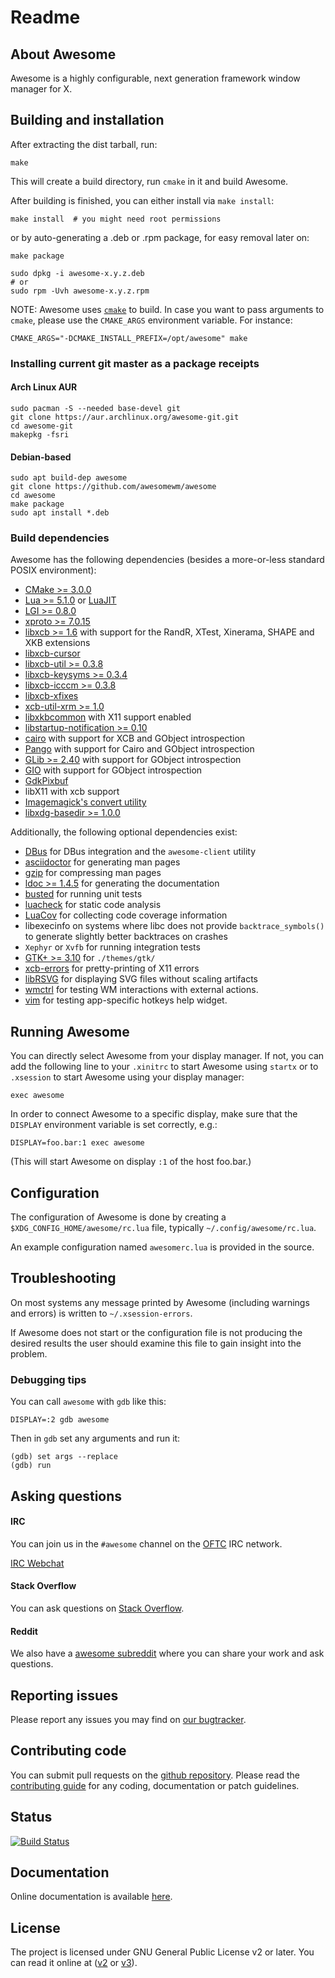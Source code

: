 # Readme

## About Awesome

Awesome is a highly configurable, next generation framework window manager for X.

## Building and installation

After extracting the dist tarball, run:

    make

This will create a build directory, run `cmake` in it and build Awesome.

After building is finished, you can either install via `make install`:

    make install  # you might need root permissions

or by auto-generating a .deb or .rpm package, for easy removal later on:

    make package

    sudo dpkg -i awesome-x.y.z.deb
    # or
    sudo rpm -Uvh awesome-x.y.z.rpm

NOTE: Awesome uses [`cmake`](https://cmake.org) to build. In case you want to
pass arguments to `cmake`, please use the `CMAKE_ARGS` environment variable. For
instance:

    CMAKE_ARGS="-DCMAKE_INSTALL_PREFIX=/opt/awesome" make


### Installing current git master as a package receipts

#### Arch Linux AUR

```
sudo pacman -S --needed base-devel git
git clone https://aur.archlinux.org/awesome-git.git
cd awesome-git
makepkg -fsri
```

#### Debian-based

```
sudo apt build-dep awesome
git clone https://github.com/awesomewm/awesome
cd awesome
make package
sudo apt install *.deb
```


### Build dependencies

Awesome has the following dependencies (besides a more-or-less standard POSIX
environment):

- [CMake >= 3.0.0](https://cmake.org)
- [Lua >= 5.1.0](https://www.lua.org) or [LuaJIT](http://luajit.org)
- [LGI >= 0.8.0](https://github.com/pavouk/lgi)
- [xproto >= 7.0.15](https://www.x.org/archive//individual/proto/)
- [libxcb >= 1.6](https://xcb.freedesktop.org/) with support for the RandR, XTest, Xinerama, SHAPE and
  XKB extensions
- [libxcb-cursor](https://xcb.freedesktop.org/)
- [libxcb-util >= 0.3.8](https://xcb.freedesktop.org/)
- [libxcb-keysyms >= 0.3.4](https://xcb.freedesktop.org/)
- [libxcb-icccm >= 0.3.8](https://xcb.freedesktop.org/)
- [libxcb-xfixes](https://xcb.freedesktop.org/)
- [xcb-util-xrm >= 1.0](https://github.com/Airblader/xcb-util-xrm)
- [libxkbcommon](http://xkbcommon.org/) with X11 support enabled
- [libstartup-notification >=
  0.10](https://www.freedesktop.org/wiki/Software/startup-notification/)
- [cairo](https://www.cairographics.org/) with support for XCB and GObject
  introspection
- [Pango](http://www.pango.org/) with support for Cairo and GObject
  introspection
- [GLib >= 2.40](https://wiki.gnome.org/Projects/GLib) with support for GObject
  introspection
- [GIO](https://developer.gnome.org/gio/stable/) with support for GObject
  introspection
- [GdkPixbuf](https://wiki.gnome.org/Projects/GdkPixbuf)
- libX11 with xcb support
- [Imagemagick's convert utility](http://www.imagemagick.org/script/index.php)
- [libxdg-basedir >= 1.0.0](https://github.com/devnev/libxdg-basedir)

Additionally, the following optional dependencies exist:

- [DBus](https://www.freedesktop.org/wiki/Software/dbus/) for DBus integration
  and the `awesome-client` utility
- [asciidoctor](https://asciidoctor.org/) for generating man pages
- [gzip](http://www.gzip.org/) for compressing man pages
- [ldoc >= 1.4.5](https://stevedonovan.github.io/ldoc/) for generating the
  documentation
- [busted](https://olivinelabs.com/busted/) for running unit tests
- [luacheck](https://github.com/mpeterv/luacheck) for static code analysis
- [LuaCov](https://keplerproject.github.io/luacov/) for collecting code coverage
  information
- libexecinfo on systems where libc does not provide `backtrace_symbols()` to
  generate slightly better backtraces on crashes
- `Xephyr` or `Xvfb` for running integration tests
- [GTK+ >= 3.10](https://www.gtk.org/) for `./themes/gtk/`
- [xcb-errors](https://gitlab.freedesktop.org/xorg/lib/libxcb-errors) for
  pretty-printing of X11 errors
- [libRSVG](https://wiki.gnome.org/action/show/Projects/LibRsvg) for displaying
  SVG files without scaling artifacts
- [wmctrl](http://tripie.sweb.cz/utils/wmctrl) for testing WM interactions
  with external actions.
- [vim](https://www.vim.org/) for testing app-specific hotkeys help widget.

## Running Awesome

You can directly select Awesome from your display manager. If not, you can
add the following line to your `.xinitrc` to start Awesome using `startx`
or to `.xsession` to start Awesome using your display manager:

    exec awesome

In order to connect Awesome to a specific display, make sure that
the `DISPLAY` environment variable is set correctly, e.g.:

    DISPLAY=foo.bar:1 exec awesome

(This will start Awesome on display `:1` of the host foo.bar.)

## Configuration

The configuration of Awesome is done by creating a
`$XDG_CONFIG_HOME/awesome/rc.lua` file, typically `~/.config/awesome/rc.lua`.

An example configuration named `awesomerc.lua` is provided in the source.

## Troubleshooting

On most systems any message printed by Awesome (including warnings and errors)
is written to `~/.xsession-errors`.

If Awesome does not start or the configuration file is not producing the
desired results the user should examine this file to gain insight into the
problem.

### Debugging tips

You can call `awesome` with `gdb` like this:

    DISPLAY=:2 gdb awesome

Then in `gdb` set any arguments and run it:

    (gdb) set args --replace
    (gdb) run

## Asking questions

#### IRC

You can join us in the `#awesome` channel on the [OFTC](http://www.oftc.net/) IRC network.

[IRC Webchat](https://webchat.oftc.net/?channels=awesome)

#### Stack Overflow
You can ask questions on [Stack Overflow](http://stackoverflow.com/questions/tagged/awesome-wm).

#### Reddit
We also have a [awesome subreddit](https://www.reddit.com/r/awesomewm/) where you can share your work and ask questions.

## Reporting issues

Please report any issues you may find on [our bugtracker](https://github.com/awesomeWM/awesome/issues).

## Contributing code

You can submit pull requests on the [github repository](https://github.com/awesomeWM/awesome).
Please read the [contributing guide](https://github.com/awesomeWM/awesome/blob/master/docs/02-contributing.md) for any coding, documentation or patch guidelines.

## Status
[![Build Status](https://travis-ci.com/awesomeWM/awesome.svg?branch=master)](https://travis-ci.com/awesomeWM/awesome)

## Documentation

Online documentation is available [here](https://awesomewm.org/apidoc/).

## License

The project is licensed under GNU General Public License v2 or later.
You can read it online at ([v2](http://www.gnu.org/licenses/gpl-2.0.html)
or [v3](http://www.gnu.org/licenses/gpl.html)).
